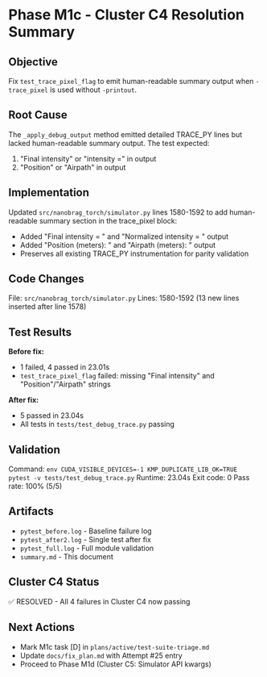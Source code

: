 # Phase M1c - Cluster C4 Resolution Summary

## Objective
Fix `test_trace_pixel_flag` to emit human-readable summary output when `-trace_pixel` is used without `-printout`.

## Root Cause
The `_apply_debug_output` method emitted detailed TRACE_PY lines but lacked human-readable summary output. The test expected:
1. "Final intensity" or "intensity =" in output
2. "Position" or "Airpath" in output

## Implementation
Updated `src/nanobrag_torch/simulator.py` lines 1580-1592 to add human-readable summary section in the trace_pixel block:
- Added "Final intensity = " and "Normalized intensity = " output
- Added "Position (meters): " and "Airpath (meters): " output
- Preserves all existing TRACE_PY instrumentation for parity validation

## Code Changes
File: `src/nanobrag_torch/simulator.py`
Lines: 1580-1592 (13 new lines inserted after line 1578)

## Test Results
**Before fix:**
- 1 failed, 4 passed in 23.01s
- `test_trace_pixel_flag` failed: missing "Final intensity" and "Position"/"Airpath" strings

**After fix:**
- 5 passed in 23.04s
- All tests in `tests/test_debug_trace.py` passing

## Validation
Command: `env CUDA_VISIBLE_DEVICES=-1 KMP_DUPLICATE_LIB_OK=TRUE pytest -v tests/test_debug_trace.py`
Runtime: 23.04s
Exit code: 0
Pass rate: 100% (5/5)

## Artifacts
- `pytest_before.log` - Baseline failure log
- `pytest_after2.log` - Single test after fix
- `pytest_full.log` - Full module validation
- `summary.md` - This document

## Cluster C4 Status
✅ RESOLVED - All 4 failures in Cluster C4 now passing

## Next Actions
- Mark M1c task [D] in `plans/active/test-suite-triage.md`
- Update `docs/fix_plan.md` with Attempt #25 entry
- Proceed to Phase M1d (Cluster C5: Simulator API kwargs)

